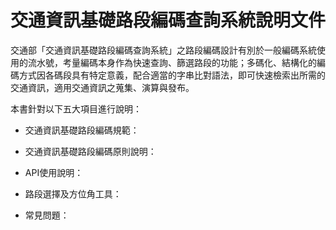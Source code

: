 # 交通資訊基礎路段編碼查詢系統說明文件

交通部「交通資訊基礎路段編碼查詢系統」之路段編碼設計有別於一般編碼系統使用的流水號，考量編碼本身作為快速查詢、篩選路段的功能；多碼化、結構化的編碼方式因各碼段具有特定意義，配合適當的字串比對語法，即可快速檢索出所需的交通資訊，適用交通資訊之蒐集、演算與發布。

本書針對以下五大項目進行說明：

  - 交通資訊基礎路段編碼規範：
  
  - 交通資訊基礎路段編碼原則說明：
  
  - API使用說明：
  
  - 路段選擇及方位角工具：
  
  - 常見問題：
